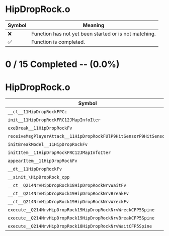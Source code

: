 # HipDropRock.o
| Symbol | Meaning 
| ------------- | ------------- 
| :x: | Function has not yet been started or is not matching. 
| :white_check_mark: | Function is completed. 


# 0 / 15 Completed -- (0.0%)
# HipDropRock.o
| Symbol | Decompiled? |
| ------------- | ------------- |
| `__ct__11HipDropRockFPCc` | :x: |
| `init__11HipDropRockFRC12JMapInfoIter` | :x: |
| `exeBreak__11HipDropRockFv` | :x: |
| `receiveMsgPlayerAttack__11HipDropRockFUlP9HitSensorP9HitSensor` | :x: |
| `initBreakModel__11HipDropRockFv` | :x: |
| `initItem__11HipDropRockFRC12JMapInfoIter` | :x: |
| `appearItem__11HipDropRockFv` | :x: |
| `__dt__11HipDropRockFv` | :x: |
| `__sinit_\HipDropRock_cpp` | :x: |
| `__ct__Q214NrvHipDropRock18HipDropRockNrvWaitFv` | :x: |
| `__ct__Q214NrvHipDropRock19HipDropRockNrvBreakFv` | :x: |
| `__ct__Q214NrvHipDropRock19HipDropRockNrvWreckFv` | :x: |
| `execute__Q214NrvHipDropRock19HipDropRockNrvWreckCFP5Spine` | :x: |
| `execute__Q214NrvHipDropRock19HipDropRockNrvBreakCFP5Spine` | :x: |
| `execute__Q214NrvHipDropRock18HipDropRockNrvWaitCFP5Spine` | :x: |
